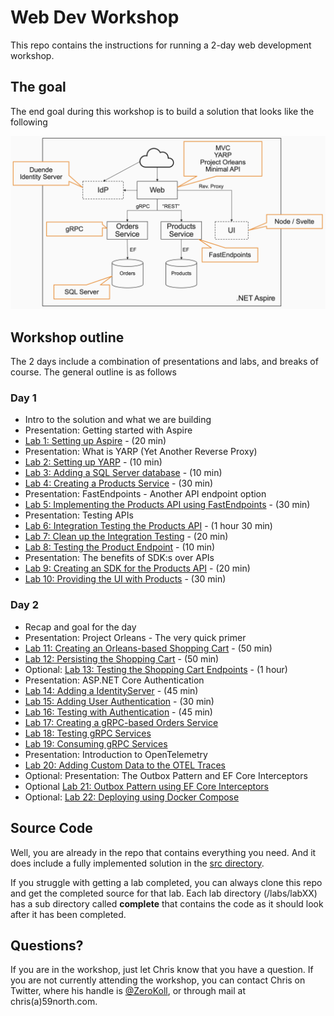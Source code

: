 # Web Dev Workshop

This repo contains the instructions for running a 2-day web development workshop.

## The goal

The end goal during this workshop is to build a solution that looks like the following

![Architecture Overview](resources/architecture-overview.png)

## Workshop outline

The 2 days include a combination of presentations and labs, and breaks of course. The general outline is as follows

### Day 1

- Intro to the solution and what we are building
- Presentation: Getting started with Aspire
- [Lab 1: Setting up Aspire](./labs/lab1/lab1.md) - (20 min)
- Presentation: What is YARP (Yet Another Reverse Proxy)
- [Lab 2: Setting up YARP](./labs/lab2/lab2.md) - (10 min)
- [Lab 3: Adding a SQL Server database](./labs/lab3/lab3.md) - (10 min)
- [Lab 4: Creating a Products Service](./labs/lab4/lab4.md) - (30 min)
- Presentation: FastEndpoints - Another API endpoint option
- [Lab 5: Implementing the Products API using FastEndpoints](./labs/lab5/lab5.md) - (30 min)
- Presentation: Testing APIs
- [Lab 6: Integration Testing the Products API](./labs/lab6/lab6.md) - (1 hour 30 min)
- [Lab 7: Clean up the Integration Testing](./labs/lab7/lab7.md) - (20 min)
- [Lab 8: Testing the Product Endpoint](./labs/lab8/lab8.md) - (10 min)
- Presentation: The benefits of SDK:s over APIs
- [Lab 9: Creating an SDK for the Products API](./labs/lab9/lab9.md) - (20 min)
- [Lab 10: Providing the UI with Products](./labs/lab10/lab10.md) - (30 min)

### Day 2
- Recap and goal for the day
- Presentation: Project Orleans - The very quick primer
- [Lab 11: Creating an Orleans-based Shopping Cart](./labs/lab11/lab11.md) - (50 min)
- [Lab 12: Persisting the Shopping Cart](./labs/lab12/lab12.md) - (50 min)
- Optional: [Lab 13: Testing the Shopping Cart Endpoints](./labs/lab13/lab13.md) - (1 hour)
- Presentation: ASP.NET Core Authentication
- [Lab 14: Adding a IdentityServer](./labs/lab14/lab14.md) - (45 min)
- [Lab 15: Adding User Authentication](./labs/lab15/lab15.md) - (30 min)
- [Lab 16: Testing with Authentication](./labs/lab16/lab16.md) - (45 min)
- [Lab 17: Creating a gRPC-based Orders Service](./labs/lab17/lab17.md)
- [Lab 18: Testing gRPC Services](./labs/lab18/lab18.md)
- [Lab 19: Consuming gRPC Services](./labs/lab19/lab19.md)
- Presentation: Introduction to OpenTelemetry
- [Lab 20: Adding Custom Data to the OTEL Traces](./labs/lab20/lab20.md)
- Optional: Presentation: The Outbox Pattern and EF Core Interceptors
- Optional [Lab 21: Outbox Pattern using EF Core Interceptors](./labs/lab21/lab21.md)
- Optional: [Lab 22: Deploying using Docker Compose](./labs/lab21/lab21.md)

## Source Code

Well, you are already in the repo that contains everything you need. And it does include a fully implemented solution in the [src directory](./src). 

If you struggle with getting a lab completed, you can always clone this repo and get the completed source for that lab. Each lab directory (/labs/labXX) has a sub directory called __complete__ that contains the code as it should look after it has been completed.

## Questions?

If you are in the workshop, just let Chris know that you have a question. If you are not currently attending the workshop, you can contact Chris on Twitter, where his handle is [@ZeroKoll](https://twitter.com/ZeroKoll), or through mail at chris(a)59north.com.